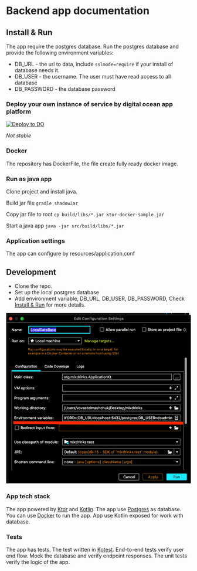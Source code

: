 # Backend app documentation

## Install & Run

The app require the postgres database. Run the postgres database and provide the following environment variables:

* DB_URL - the url to data, include `sslmode=require` if your install of database needs it.
* DB_USER - the username. The user must have read access to all database
* DB_PASSWORD - the database password

### Deploy your own instance of service by digital ocean app platform

[![Deploy to DO](https://www.deploytodo.com/do-btn-blue.svg)](https://cloud.digitalocean.com/apps/new?repo=https://github.com/MixDrinks/backend/tree/main)

*Not stable*

### Docker

The repository has DockerFile, the file create fully ready docker image.

### Run as java app

Clone project and install java.

Build jar file
`gradle shadowJar`

Copy jar file to root
`cp build/libs/*.jar ktor-docker-sample.jar`

Start a java app
`java -jar src/build/libs/*.jar`

### Application settings

The app can configure by resources/application.conf

## Development

- Clone the repo.
- Set up the local postgres database
- Add environment variable, DB_URL, DB_USER, DB_PASSWORD, Check [Install & Run](#install--run) for more details.

![Environment variable ideao](img/envirment_variable_idea.png)

### App tech stack

The app powered by [Ktor](https://ktor.io/) and [Kotlin](https://kotlinlang.org/). The app
use [Postgres](https://www.postgresql.org/) as database.
You can use [Docker](https://www.docker.com/) to run the app. App use Kotlin exposed for work with database.

### Tests

The app has tests. The test written in [Kotest](https://kotest.io/).
End-to-end tests verify user end flow. Mock the database and verify endpoint responses.
The unit tests verify the logic of the app.